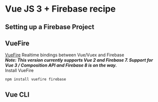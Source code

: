 # Vue JS 3 + Firebase recipe

## Setting up a Firebase Project

## VueFire
[VueFire](https://vuefire.vuejs.org/) Realtime bindings between Vue/Vuex and Firebase   
___Note: This version currently supports Vue 2 and Firebase 7. Support for Vue 3 / Composition API and Firebase 8 is on the way.___   
Install VueFire
```bash
npm install vuefire firebase
```

## Vue CLI
